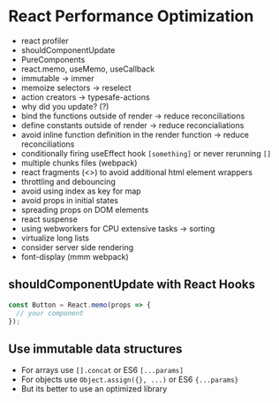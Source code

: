 # React Performance Optimization

- react profiler
- shouldComponentUpdate
- PureComponents
- react.memo, useMemo, useCallback
- immutable -> immer
- memoize selectors -> reselect
- action creators -> typesafe-actions
- why did you update? (?)
- bind the functions outside of render -> reduce reconciliations
- define constants outside of render -> reduce reconcialiations
- avoid inline function definition in the render function -> reduce reconciliations
- conditionally firing useEffect hook `[something]` or never rerunning `[]`
- multiple chunks files (webpack)
- react fragments (<>) to avoid additional html element wrappers
- throttling and debouncing
- avoid using index as key for map
- avoid props in initial states
- spreading props on DOM elements
- react suspense
- using webworkers for CPU extensive tasks -> sorting
- virtualize long lists
- consider server side rendering
- font-display (mmm webpack)

## shouldComponentUpdate with React Hooks

```javascript
const Button = React.memo(props => {
  // your component
});
```

## Use immutable data structures

- For arrays use `[].concat` or ES6 `[...params]`
- For objects use `Object.assign({}, ...)` or ES6 `{...params}`
- But its better to use an optimized library
